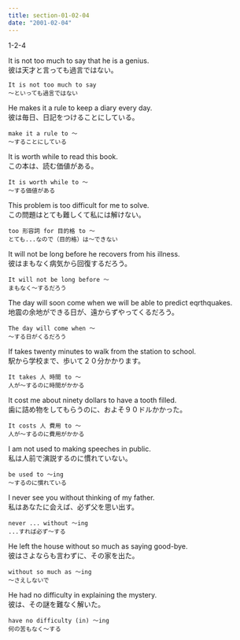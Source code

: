 ```yaml
---
title: section-01-02-04
date: "2001-02-04"
---
```


1-2-4

<!-- end -->

It is not too much to say that he is a genius.  
彼は天才と言っても過言ではない。  

```
It is not too much to say 
～といっても過言ではない
```

He makes it a rule to keep a diary every day.  
彼は毎日、日記をつけることにしている。  

```
make it a rule to ～
～することにしている
```

It is worth while to read this book.  
この本は、読む価値がある。  

```
It is worth while to ～
～する価値がある
```

This problem is too difficult for me to solve.  
この問題はとても難しくて私には解けない。  

```
too 形容詞 for 目的格 to ～
とても...なので（目的格）は～できない
```

It will not be long before he recovers from his illness.  
彼はまもなく病気から回復するだろう。  

```
It will not be long before ～
まもなく～するだろう
```

The day will soon come when we will be able to predict eqrthquakes.  
地震の余地ができる日が、遠からずやってくるだろう。  

```
The day will come when ～
～する日がくるだろう
```

If takes twenty minutes to walk from the station to school.  
駅から学校まで、歩いて２０分かかります。  

```
It takes 人 時間 to ～
人が～するのに時間がかかる
```

It cost me about ninety dollars to have a tooth filled.  
歯に詰め物をしてもらうのに、およそ９０ドルかかった。  

```
It costs 人 費用 to ～
人が～するのに費用がかかる
```

I am not used to making speeches in public.  
私は人前で演説するのに慣れていない。  

```
be used to ～ing
～するのに慣れている
```

I never see you without thinking of my father.  
私はあなたに会えば、必ず父を思い出す。  

```
never ... without ～ing
...すれば必ず～する
```

He left the house without so much as saying good-bye.  
彼はさよならも言わずに、その家を出た。  

```
without so much as ～ing
～さえしないで
```

He had no difficulty in explaining the mystery.  
彼は、その謎を難なく解いた。  

```
have no difficulty (in) ～ing
何の苦もなく～する
```

